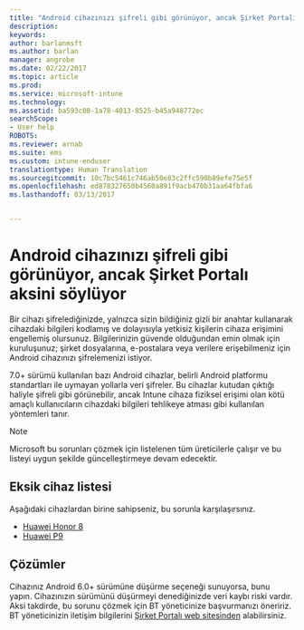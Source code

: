 ```yaml
---
title: "Android cihazınızı şifreli gibi görünüyor, ancak Şirket Portalı aksini söylüyor"
description: 
keywords: 
author: barlanmsft
ms.author: barlan
manager: angrobe
ms.date: 02/22/2017
ms.topic: article
ms.prod: 
ms.service: microsoft-intune
ms.technology: 
ms.assetid: ba593c08-1a78-4013-8525-b45a948772ec
searchScope:
- User help
ROBOTS: 
ms.reviewer: arnab
ms.suite: ems
ms.custom: intune-enduser
translationtype: Human Translation
ms.sourcegitcommit: 10c7bc5461c746ab50e83c2ffc590b89efe75e5f
ms.openlocfilehash: ed878327650b4560a891f9acb470b31aa64fbfa6
ms.lasthandoff: 03/13/2017


---
```



# <a name="your-android-device-seems-to-be-encrypted-but-company-portal-says-otherwise"></a>Android cihazınızı şifreli gibi görünüyor, ancak Şirket Portalı aksini söylüyor

Bir cihazı şifrelediğinizde, yalnızca sizin bildiğiniz gizli bir anahtar kullanarak cihazdaki bilgileri kodlamış ve dolayısıyla yetkisiz kişilerin cihaza erişimini engellemiş olursunuz. Bilgilerinizin güvende olduğundan emin olmak için kuruluşunuz; şirket dosyalarına, e-postalara veya verilere erişebilmeniz için Android cihazınızı şifrelemenizi istiyor.

7.0+ sürümü kullanılan bazı Android cihazlar, belirli Android platformu standartları ile uymayan yollarla veri şifreler. Bu cihazlar kutudan çıktığı haliyle şifreli gibi görünebilir, ancak Intune cihaza fiziksel erişimi olan kötü amaçlı kullanıcıların cihazdaki bilgileri tehlikeye atması gibi kullanılan yöntemleri tanır.

> [!Note]
> Microsoft bu sorunları çözmek için listelenen tüm üreticilerle çalışır ve bu listeyi uygun şekilde güncelleştirmeye devam edecektir. 

## <a name="an-incomplete-list-of-devices"></a>Eksik cihaz listesi

Aşağıdaki cihazlardan birine sahipseniz, bu sorunla karşılaşırsınız.

- [Huawei Honor 8](http://consumer.huawei.com/en/support/mobile-phones/honor8_en-sup.htm)
- [Huawei P9](http://consumer.huawei.com/mobile-phones/p9/index.html)

## <a name="solutions"></a>Çözümler

Cihazınız Android 6.0+ sürümüne düşürme seçeneği sunuyorsa, bunu yapın. Cihazınızın sürümünü düşürmeyi denediğinizde veri kaybı riski vardır. Aksi takdirde, bu sorunu çözmek için BT yöneticinize başvurmanızı öneririz. BT yöneticinizin iletişim bilgilerini [Şirket Portalı web sitesinden](http://portal.manage.microsoft.com) alabilirsiniz.

